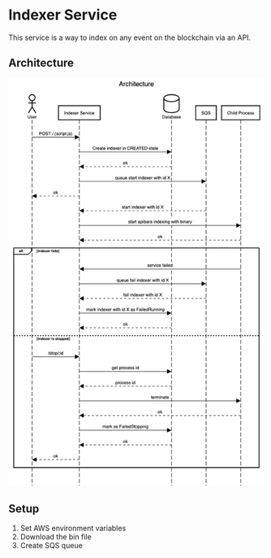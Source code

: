 # Indexer Service

This service is a way to index on any event on the blockchain via an API.

## Architecture

![sequence_architecture.png](docs/sequence_architecture.png)

## Setup

1. Set AWS environment variables
2. Download the bin file
3. Create SQS queue
